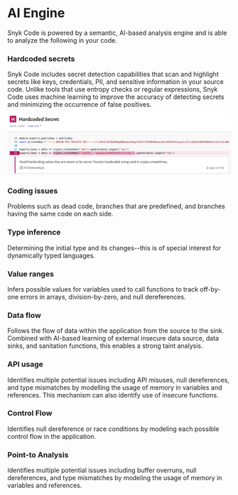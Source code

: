 # AI Engine

Snyk Code is powered by a semantic, AI-based analysis engine and is able to analyze the following in your code.

### **Hardcoded secrets**

Snyk Code includes secret detection capabilities that scan and highlight secrets like keys, credentials, PII, and sensitive information in your source code. Unlike tools that use entropy checks or regular expressions, Snyk Code uses machine learning to improve the accuracy of detecting secrets and minimizing the occurrence of false positives.

![Example of Snyk Code reporting a hardcoded secret.](../../../../.gitbook/assets/image5.png)

### **Coding issues**

Problems such as dead code, branches that are predefined, and branches having the same code on each side.

### **Type inference**

Determining the initial type and its changes--this is of special interest for dynamically typed languages.

### **Value ranges**

Infers possible values for variables used to call functions to track off-by-one errors in arrays, division-by-zero, and null dereferences.

### **Data flow**

Follows the flow of data within the application from the source to the sink. Combined with AI-based learning of external insecure data source, data sinks, and sanitation functions, this enables a strong taint analysis.

### **API usage**

Identifies multiple potential issues including API misuses, null dereferences, and type mismatches by modelling the usage of memory in variables and references. This mechanism can also identify use of insecure functions.

### **Control Flow**

Identifies null dereference or race conditions by modeling each possible control flow in the application.

### **Point-to Analysis**

Identifies multiple potential issues including buffer overruns, null dereferences, and type mismatches by modeling the usage of memory in variables and references.
